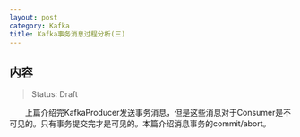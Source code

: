 ```yaml
---
layout: post
category: Kafka
title: Kafka事务消息过程分析(三)
---
```


## 内容 
>Status: Draft

　　上篇介绍完KafkaProducer发送事务消息，但是这些消息对于Consumer是不可见的。只有事务提交完才是可见的。本篇介绍消息事务的commit/abort。
